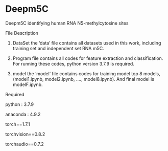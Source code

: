# Deepm5C
Deepm5C
identifying human RNA N5-methylcytosine sites 

File Description
1.	DataSet the ‘data’ file contains all datasets used in this work, including training set and independent set RNA m5C. 


2.	Program file contains all codes for feature extraction and classification. For running these codes, python version 3.7.9 is required.
3.	model the ‘model’ file contains codes for training model top 8 models, (model1.ipynb, model2.ipynb, …., model8.ipynb). And final model is modelF.ipynb.


Required

python   : 3.7.9

anaconda : 4.9.2

torch==1.7.1

torchvision==0.8.2

torchaudio==0.7.2
